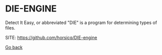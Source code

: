 # DIE-ENGINE

 Detect It Easy, or abbreviated "DIE" is a program for
 determining types of files.
 
 SITE: https://github.com/horsicq/DIE-engine

 [Go back](https://portable-linux-apps.github.io/apps.html)
